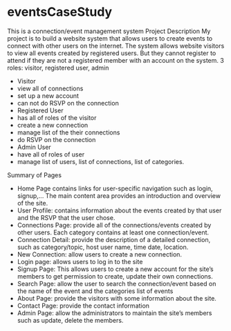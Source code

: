 # eventsCaseStudy
This is a connection/event management system
Project Description
My project is to build a website system that allows users to create events to connect with other users on the internet. 
The system allows website visitors to view all events created by registered users. 
But they cannot register to attend if they are not a registered member with an account on the system.
3 roles: visitor, registered user, admin
- Visitor 
 - view all of connections
 - set up a new account
 - can not do RSVP on the connection
- Registered User
 - has all of roles of the visitor
 - create a new connection
 - manage list of the their connections
 - do RSVP on the connection
- Admin User
 - have all of roles of user 
 - manage list of users, list of connections, list of categories.

Summary of Pages
- Home Page contains links for user-specific navigation such as login, signup,... The main content area provides an introduction and overview of the site.
- User Profile: contains information about the events created by that user and the RSVP that the user chose.
- Connections Page: provide all of the connections/events created by other users. Each category contains at least one connection/event.
- Connection Detail: provide the description of a detailed connection, such as category/topic, host user name, time date, location.
- New Connection: allow users to create a new connection.
- Login page: allows users to log in to the site
- Signup Page: This allows users to create a new account for the site’s members to get permission to create, update their own connections.
- Search Page: allow the user to search the connection/event based on the name of the event and the categories list of events
- About Page: provide the visitors with some information about the site.
- Contact Page: provide the contact information 
- Admin Page: allow the administrators to maintain the site’s members such as update, delete the members.
